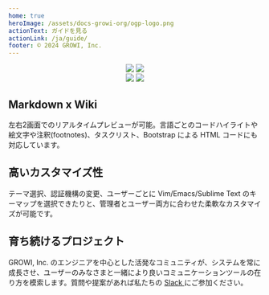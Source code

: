 ```yaml
---
home: true
heroImage: /assets/docs-growi-org/ogp-logo.png
actionText: ガイドを見る
actionLink: /ja/guide/
footer: © 2024 GROWI, Inc.
---
```

<!-- for docs-growi-org root-->

<div align="center">
  <a href="https://github.com/growilabs/growi/" target="_blank"><img src="https://img.shields.io/github/stars/growilabs/growi.svg?style=social&label=Stars"></a>
  <a href="https://github.com/growilabs/growi/" target="_blank"><img src="https://img.shields.io/github/forks/growilabs/growi.svg?style=social&label=Fork"></a>
</div>

<div align="center">
  <a href="https://github.com/growilabs/growi/releases/latest" target="_blank"><img src="https://img.shields.io/github/release/growilabs/growi.svg"></a>
  <a href="https://hub.docker.com/r/weseek/growi/" target="_blank"><img src="https://img.shields.io/docker/pulls/weseek/growi.svg" /></a>
</div>

<div class="features">
  <div class="feature">
    <h2>Markdown x Wiki</h2>
    <p>左右2画面でのリアルタイムプレビューが可能。言語ごとのコードハイライトや絵文字や注釈(footnotes)、タスクリスト、Bootstrap による HTML コードにも対応しています。</p>
  </div>
  <div class="feature">
    <h2>高いカスタマイズ性</h2>
    <p>テーマ選択、認証機構の変更、ユーザーごとに Vim/Emacs/Sublime Text のキーマップを選択できたりと、管理者とユーザー両方に合わせた柔軟なカスタマイズが可能です。</p>
  </div>
  <div class="feature">
    <h2>育ち続けるプロジェクト</h2>
    <p>GROWI, Inc. のエンジニアを中心とした活発なコミュニティが、システムを常に成長させ、ユーザーのみなさまと一緒により良いコミュニケーションツールの在り方を模索します。質問や提案があれば私たちの <a href="https://communityinviter.com/apps/wsgrowi/invite" target="_blank"> Slack </a> にご参加ください。</p>
  </div>
</div>
